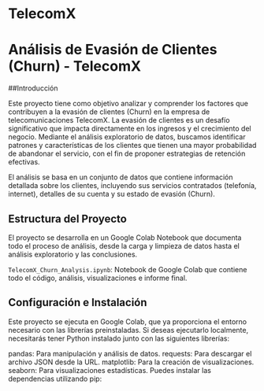 # TelecomX
# Análisis de Evasión de Clientes (Churn) - TelecomX

##Introducción

Este proyecto tiene como objetivo analizar y comprender los factores que contribuyen a la evasión de clientes (Churn) en la empresa de telecomunicaciones TelecomX. La evasión de clientes es un desafío significativo que impacta directamente en los ingresos y el crecimiento del negocio. Mediante el análisis exploratorio de datos, buscamos identificar patrones y características de los clientes que tienen una mayor probabilidad de abandonar el servicio, con el fin de proponer estrategias de retención efectivas.

El análisis se basa en un conjunto de datos que contiene información detallada sobre los clientes, incluyendo sus servicios contratados (telefonía, internet), detalles de su cuenta y su estado de evasión (Churn).

## Estructura del Proyecto

El proyecto se desarrolla en un Google Colab Notebook que documenta todo el proceso de análisis, desde la carga y limpieza de datos hasta el análisis exploratorio y las conclusiones.

`TelecomX_Churn_Analysis.ipynb`: Notebook de Google Colab que contiene todo el código, análisis, visualizaciones e informe final.

## Configuración e Instalación

Este proyecto se ejecuta en Google Colab, que ya proporciona el entorno necesario con las librerías preinstaladas. Si deseas ejecutarlo localmente, necesitarás tener Python instalado junto con las siguientes librerías:

pandas: Para manipulación y análisis de datos.
requests: Para descargar el archivo JSON desde la URL.
matplotlib: Para la creación de visualizaciones.
seaborn: Para visualizaciones estadísticas.
Puedes instalar las dependencias utilizando pip:
